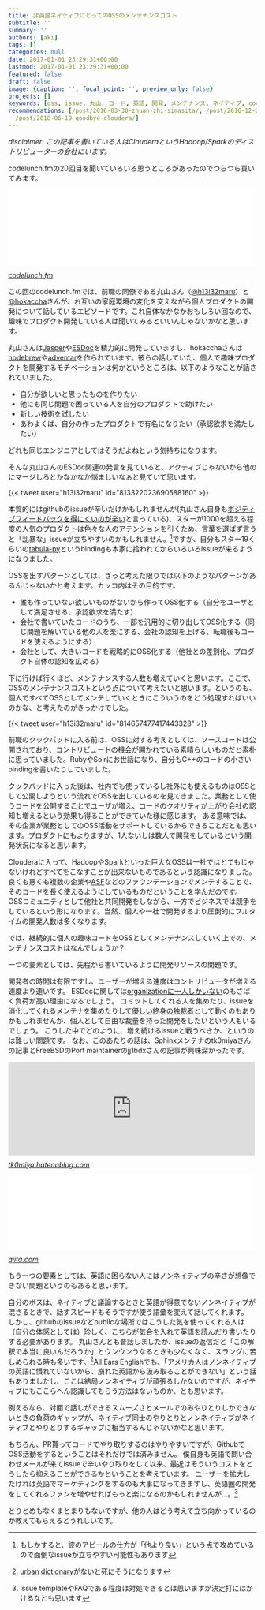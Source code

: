 ```yaml
---
title: 非英語ネイティブにとってのOSSのメンテナンスコスト
subtitle: ''
summary: ''
authors: [aki]
tags: []
categories: null
date: 2017-01-01 23:29:31+00:00
lastmod: 2017-01-01 23:29:31+00:00
featured: false
draft: false
image: {caption: '', focal_point: '', preview_only: false}
projects: []
keywords: [oss, issue, 丸山, コード, 英語, 開発, メンテナンス, ネイティブ, codelunch, プロダクト]
recommendations: [/post/2016-03-30-zhuan-zhi-simasita/, /post/2016-12-21-number-eigo-tosi-aruihazi-chi-tinoye-wu-wai-huo-dong-nosok-kefang/,
  /post/2018-06-19_goodbye-cloudera/]
---
```

_disclaimer: この記事を書いている人はClouderaというHadoop/Sparkのディストリビューターの会社にいます。_

codelunch.fmの20回目を聞いていろいろ思うところがあったのでつらつら買いてみます。

<iframe src="//hatenablog-parts.com/embed?url=http%3A%2F%2Fcodelunch.fm%2F20%2F" title="CodeLunch.fm" class="embed-card embed-webcard" scrolling="no" frameborder="0" style="display: block; width: 100%; height: 155px; max-width: 500px; margin: 10px 0px;"></iframe><cite class="hatena-citation"><a href="http://codelunch.fm/20/">codelunch.fm</a></cite>

この回のcodelunch.fmでは、前職の同僚である丸山さん（[@h13i32maru](https://twitter.com/h13i32maru)）と[@hokaccha](https://twitter.com/hokaccha)さんが、お互いの家庭環境の変化を交えながら個人プロダクトの開発について話しているエピソードです。これ自体なかなかおもしろい回なので、趣味でプロダクト開発している人は聞いてみるといいんじゃないかなと思います。

丸山さんは[Jasper](https://jasperapp.io/)や[ESDoc](https://esdoc.org/)を精力的に開発していますし、hokacchaさんは[nodebrew](https://github.com/hokaccha/nodebrew)や[adventar](http://www.adventar.org/)を作られています。彼らの話していた、個人で趣味プロダクトを開発するモチベーションは何かというところは、以下のようなことが話されていました。

- 自分が欲しいと思ったものを作りたい
- 他にも同じ問題で困っている人を自分のプロダクトで助けたい
- 新しい技術を試したい
- あわよくば、自分の作ったプロダクトで有名になりたい（承認欲求を満たしたい）

どれも同じエンジニアとしてはそうだよねという気持ちになります。

そんな丸山さんのESDoc関連の発言を見ていると、アクティブじゃないから他のにマージしろとかなかなか悩ましいなぁと見ていて思います。

{{< tweet user="h13i32maru" id="813322023690588160" >}}

本質的にはgithubのissueが辛いだけかもしれませんが(丸山さん自身も[ポジティブフィードバックを得にくいのが辛い](https://twitter.com/h13i32maru/status/814693960866144256)と言っている)、スターが1000を超える程度の人気のプロダクトは色々な人のアテンションを引くため、言葉を選ばず言うと「乱暴な」issueが立ちやすいのかもしれません。[^1]ですが、自分もスター19くらいの[tabula-py](https://github.com/chezou/tabula-py)というbindingも本家に拾われてからいろいろissueが来るようになりました。

OSSを出すパターンとしては、ざっと考えた限りでは以下のようなパターンがあるんじゃないかと考えます。カッコ内はその目的です。

- 誰も作っていない欲しいものがないから作ってOSS化する（自分をユーザとして満足させる、承認欲求を満たす）
- 会社で書いていたコードのうち、一部を汎用的に切り出してOSS化する（同じ問題を解いている他の人を楽にする、会社の認知を上げる、転職後もコードを使えるようにする）
- 会社として、大きいコードを戦略的にOSS化する（他社との差別化、プロダクト自体の認知を広める）

下に行けば行くほど、メンテナンスする人数も増えていくと思います。ここで、OSSのメンテナンスコストという点について考えたいと思います。というのも、個人ですべてOSSとしてメンテしていくときにこういうのをどう処理すればいいのかな、と考えたのがきっかけでした。

{{< tweet user="h13i32maru" id="814657477417443328" >}}

前職のクックパッドに入る前は、OSSに対する考えとしては、ソースコードは公開されており、コントリビュートの機会が開かれている素晴らしいものだと素朴に思っていました。RubyやSolrにお世話になり、自分もC++のコードの小さいbindingを書いたりしていました。

クックパッドに入った後は、社内でも使っているし社外にも使えるものはOSSとして公開しようという流れでOSSを出しているのを見てきました。業務として使うコードを公開することでユーザが増え、コードのクオリティが上がり会社の認知も増えるという効果も得ることができていた様に感じます。 ある意味では、その企業が業務としてのOSS活動をサポートしているからできることだとも思います。プロダクトにもよりますが、1人ないしは数人で開発をしているという開発状況になると思います。

Clouderaに入って、HadoopやSparkといった巨大なOSSは一社ではとてもじゃないけれどすべてをこなすことが出来ないものであるという認識になりました。 良くも悪くも複数の企業や[ASF](https://www.apache.org/)などのファウンデーションでメンテすることで、そのコードを長く使えるようにしているものだということを学んだのです。 OSSコミュニティとして他社と共同開発をしながら、一方でビジネスでは競争をしているという形になります。当然、個人や一社で開発するより圧倒的にフルタイムの開発人数は多くなります。

では、継続的に個人の趣味コードをOSSとしてメンテナンスしていく上での、メンテナンスコストはなんでしょうか？

一つの要素としては、先程から書いているように開発リソースの問題です。

開発者の時間は有限ですし、ユーザーが増える速度はコントリビュータが増える速度より速いです。 ESDocに関しては[organizationに一人しかいない](https://github.com/orgs/esdoc/people)のもさばく負荷が高い理由になるでしょう。 コミットしてくれる人を集めたり、issueを消化してくれるメンテナを集めたりして[優しい終身の独裁者](https://ja.wikipedia.org/wiki/%E5%84%AA%E3%81%97%E3%81%84%E7%B5%82%E8%BA%AB%E3%81%AE%E7%8B%AC%E8%A3%81%E8%80%85)として動くのもありかもしれませんが、個人として自由な裁量を持った開発をしたいという人もいるでしょう。 こうした中でどのように、増え続けるissueと戦うべきか、というのは難しい問題です。 なお、このあたりの話は、Sphinxメンテナのtk0miyaさんの記事とFreeBSDのPort maintainerのjj1bdxさんの記事が興味深かったです。

<iframe src="https://tk0miya.hatenablog.com/embed/2016/12/25/224306" title="Sphinx のメンテナになって一年が経過した話 - Hack like a rolling stone" class="embed-card embed-blogcard" scrolling="no" frameborder="0" style="display: block; width: 100%; height: 190px; max-width: 500px; margin: 10px 0px;"></iframe><cite class="hatena-citation"><a href="https://tk0miya.hatenablog.com/entry/2016/12/25/224306">tk0miya.hatenablog.com</a></cite>

<iframe src="//hatenablog-parts.com/embed?url=http%3A%2F%2Fqiita.com%2Fjj1bdx%2Fitems%2Fa9cd77807e0d689fb4b6" title="ほころびていくコミュニティとなかなかできない世代交代、そしてさよならアドベントカレンダー - Qiita" class="embed-card embed-webcard" scrolling="no" frameborder="0" style="display: block; width: 100%; height: 155px; max-width: 500px; margin: 10px 0px;"></iframe><cite class="hatena-citation"><a href="http://qiita.com/jj1bdx/items/a9cd77807e0d689fb4b6">qiita.com</a></cite>

もう一つの要素としては、英語に困らない人にはノンネイティブの辛さが想像できない問題というのもあると思います。

自分のボスは、ネイティブと議論するときと英語が得意でないノンネイティブが混ざるときで、話すスピードもそうですが使う語彙を変えて話してくれます。 しかし、githubのissueなどpublicな場所ではこうした気を使ってくれる人は（自分の体感としては）珍しく、こちらが気合を入れて英語を読んだり書いたりする必要があります。 丸山さんとも昔話しましたが、issueの返信だと「この解釈で本当に良いんだろうか」とウンウンうなるときも少なくなく、スラングに苦しめられる時も多いです。[^2]All Ears Englishでも、「アメリカ人はノンネイティブの英語に慣れていないから、崩れた英語から汲み取ることができない」という話もありましたし、ここは結局ノンネイティブが頑張るしかないのですが、ネイティブにもここらへん認識してもらう方法はないものか、とも思います。

例えるなら、対面で話しができるスムーズさとメールでのみやりとりしかできないときの負荷のギャップが、ネイティブ同士のやりとりとノンネイティブがネイティブとやりとりするギャップに相当するんじゃないかなと思います。

もちろん、PR貰ってコードでやり取りするのはやりやすいですが、GithubでOSS活動をするということはそれだけでは済みません。 僕自身も英語で問い合わせメールが来てissueで辛いやり取りをして以来、最近はそういうコストをどうしたら抑えることができるかということを考えています。 ユーザーを拡大したければ英語でマーケティングをするのも大事になってきますし、英語圏の開発をしてくれるファンを増やせればもっと楽になるのかもしれませんが...。[^3]

とりとめもなくまとまりもないですが、他の人はどう考えて立ち向かっているのか教えてもらえるとうれしいです。

[^1]: もしかすると、彼のアピールの仕方が「他より良い」という点で攻めているので面倒なissueが立ちやすい可能性もあります

[^2]: [urban dictionary](http://www.urbandictionary.com/)がないと死にそうになります

[^3]: Issue templateやFAQである程度は対処できるとは思いますが決定打にはかけるなとも思います
